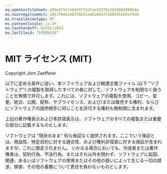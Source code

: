 ```yaml
---
ms.openlocfilehash: d99e6f91fa6bf97f3afee1327bc263580476868a
ms.sourcegitcommit: 24b1f6decbb17bb22a45166e5fdb0845c65af498
ms.translationtype: MT
ms.contentlocale: ja-JP
ms.lasthandoff: 03/01/2019
ms.locfileid: "57035519"
---
```

<a name="the-mit-license-mit"></a>MIT ライセンス (MIT)
=====================

Copyright Jörn Zaefferer

以下に定める条件に従い、本ソフトウェアおよび関連文書ファイル (以下 "ソフトウェア") の複製を取得したすべての者に対して、ソフトウェアを制限なく扱うことを無償で許可します。これには、ソフトウェアの複製を使用、コピー、変更、統合、公開、配布、サブライセンス、および/または販売する権利、ならびにソフトウェアの提供相手に同じことを許可する権利も無制限に含まれます。

上記の著作権表示および本許諾表示は、ソフトウェアのすべての複製または重要な部分に記載するものとします。

ソフトウェアは "現状のまま" 何ら保証なく提供されます。ここでいう保証とは、商品性、特定目的に対する適合性、および権利非侵害に対する保証が含まれますが、これに限定されません。 いかなる場合においても、作成者または著作権者は、契約行為、不法行為、またはそれ以外を問わず、ソフトウェアに起因、関連、あるいはソフトウェアの使用またはその他の扱いによって生じる一切の請求、損害、その他の義務について責任を負わないものとします。

